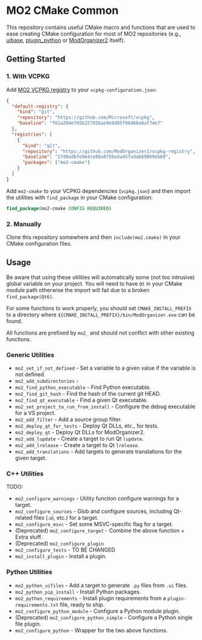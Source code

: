 # MO2 CMake Common

This repository contains useful CMake macro and functions that are used to ease creating
CMake configuration for most of MO2 repositories (e.g.,
[uibase](https://github.com/ModOrganizer2/modorganizer-uibase),
[plugin_python](https://github.com/ModOrganizer2/modorganizer-plugin_python) or
[ModOrganizer2](https://github.com/ModOrganizer2/modorganizer) itself).

## Getting Started

### 1. With VCPKG

Add [MO2 VCPKG registry](https://github.com/ModOrganizer2/vcpkg-registry) to your
`vcpkg-configuration.json`:

```json
{
  "default-registry": {
    "kind": "git",
    "repository": "https://github.com/Microsoft/vcpkg",
    "baseline": "f61a294e765b257926ae9e9d85f96468a0af74e7"
  },
  "registries": [
    {
      "kind": "git",
      "repository": "https://github.com/ModOrganizer2/vcpkg-registry",
      "baseline": "27d8adbfe9e4ce88a875be3a45fadab69869eb60",
      "packages": ["mo2-cmake"]
    }
  ]
}
```

Add `mo2-cmake` to your VCPKG dependencies (`vcpkg.json`) and then import the utilities
with `find_package` in your CMake configuration:

```cmake
find_package(mo2-cmake CONFIG REQUIRED)
```

### 2. Manually

Clone this repository somewhere and then `include(mo2.cmake)` in your CMake
configuration files.

## Usage

Be aware that using these utilities will automatically some (not too intrusive) global
variable on your project.
You will need to have `Qt` in your CMake module path otherwise the import will fail
due to a broken `find_package(Qt6)`.

For some functions to work properly, you should set `CMAKE_INSTALL_PREFIX` to a
directory where `${CMAKE_INSTALL_PREFIX}/bin/ModOrganizer.exe` can be found.

All functions are prefixed by `mo2_` and should not conflict with other existing
functions.

### Generic Utilities

- `mo2_set_if_not_defined` - Set a variable to a given value if the variable is not
  defined.
- `mo2_add_subdirectories` -
- `mo2_find_python_executable` - Find Python executable.
- `mo2_find_git_hash` - Find the hash of the current git HEAD.
- `mo2_find_qt_executable` - Find a given Qt executable.
- `mo2_set_project_to_run_from_install` - Configure the debug executable for a VS project.
- `mo2_add_filter` - Add a source group filter.
- `mo2_deploy_qt_for_tests` - Deploy Qt DLLs, etc., for tests.
- `mo2_deploy_qt` - Deploy Qt DLLs for ModOrganizer2.
- `mo2_add_lupdate` - Create a target to run Qt `lupdate`.
- `mo2_add_lrelease` - Create a target to Qt `lrelease`.
- `mo2_add_translations` - Add targets to generate translations for the given target.

### C++ Utilities

TODO:

- `mo2_configure_warnings` - Utility function configure warnings for a target.
- `mo2_configure_sources` - Glob and configure sources, including Qt-related files
  (.ui, etc.) for a target.
- `mo2_configure_msvc` - Set some MSVC-specific flag for a target.
- (Deprecated) `mo2_configure_target` - Combine the above function + Extra stuff.
- (Deprecated) `mo2_configure_plugin`
- `mo2_configure_tests` - TO BE CHANGED
- `mo2_install_plugin` - Install a plugin.

### Python Utilities

- `mo2_python_uifiles` - Add a target to generate `.py` files from `.ui` files.
- `mo2_python_pip_install` - Install Python packages.
- `mo2_python_requirements` - Install plugin requirements from a `plugin-requirements.txt`
  file, ready to ship.
- `mo2_configure_python_module` - Configure a Python module plugin.
- (Deprecated) `mo2_configure_python_simple` - Configure a Python single file plugin.
- `mo2_configure_python` - Wrapper for the two above functions.

